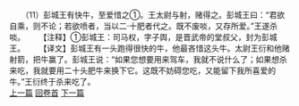 　　（11）彭城王有快牛，至爱惜之①。王太尉与射，赌得之。彭城王曰：“君欲自乘，则不论；若欲喷者，当以二·十肥者代之。既不废啖，又存所爱。”王遂杀啖。
　　【注释】①彭城王：司马权，字子舆，是晋武帝的堂叔父，封为彭城王。
　　【译文】彭城王有一头跑得很快的牛，他最吝惜这头牛。太尉王衍和他赌射箭，把牛赢了。彭城王说：“如果您想要用来驾车，我就不说什么了；如果想杀来吃，我就要用二十头肥牛来换下它。这既不妨碍您吃，又能留下我所喜爱的牛。”王衍终于杀来吃了。
<br>[上一篇](30_10) [回卷首](30_00) [下一篇](30_12)

